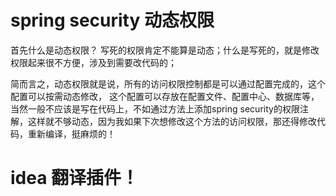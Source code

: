 # spring security 动态权限
首先什么是动态权限？ 写死的权限肯定不能算是动态；什么是写死的，就是修改权限起来很不方便，涉及到需要改代码的；

简而言之，动态权限就是说，所有的访问权限控制都是可以通过配置完成的，这个配置可以按需动态修改，
这个配置可以存放在配置文件、配置中心、数据库等，当然一般不应该是写在代码上，不如通过方法上添加spring security的权限注解，这样就不够动态，因为我如果下次想修改这个方法的访问权限，那还得修改代码，重新编译，挺麻烦的！


# idea 翻译插件！

